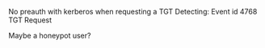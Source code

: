No preauth with kerberos when requesting a TGT
Detecting:
	Event id 4768
	TGT Request

Maybe a honeypot user?